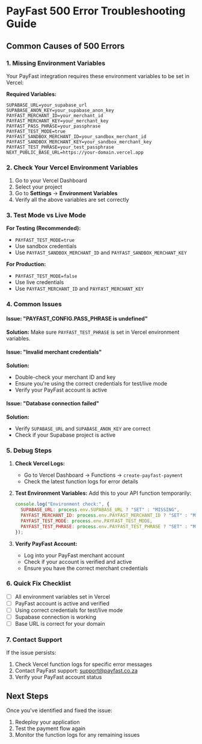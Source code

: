 # PayFast 500 Error Troubleshooting Guide

## Common Causes of 500 Errors

### 1. Missing Environment Variables

Your PayFast integration requires these environment variables to be set in Vercel:

**Required Variables:**

```
SUPABASE_URL=your_supabase_url
SUPABASE_ANON_KEY=your_supabase_anon_key
PAYFAST_MERCHANT_ID=your_merchant_id
PAYFAST_MERCHANT_KEY=your_merchant_key
PAYFAST_PASS_PHRASE=your_passphrase
PAYFAST_TEST_MODE=true
PAYFAST_SANDBOX_MERCHANT_ID=your_sandbox_merchant_id
PAYFAST_SANDBOX_MERCHANT_KEY=your_sandbox_merchant_key
PAYFAST_TEST_PHRASE=your_test_passphrase
NEXT_PUBLIC_BASE_URL=https://your-domain.vercel.app
```

### 2. Check Your Vercel Environment Variables

1. Go to your Vercel Dashboard
2. Select your project
3. Go to **Settings** → **Environment Variables**
4. Verify all the above variables are set correctly

### 3. Test Mode vs Live Mode

**For Testing (Recommended):**

- `PAYFAST_TEST_MODE=true`
- Use sandbox credentials
- Use `PAYFAST_SANDBOX_MERCHANT_ID` and `PAYFAST_SANDBOX_MERCHANT_KEY`

**For Production:**

- `PAYFAST_TEST_MODE=false`
- Use live credentials
- Use `PAYFAST_MERCHANT_ID` and `PAYFAST_MERCHANT_KEY`

### 4. Common Issues

#### Issue: "PAYFAST_CONFIG.PASS_PHRASE is undefined"

**Solution:** Make sure `PAYFAST_TEST_PHRASE` is set in Vercel environment variables.

#### Issue: "Invalid merchant credentials"

**Solution:**

- Double-check your merchant ID and key
- Ensure you're using the correct credentials for test/live mode
- Verify your PayFast account is active

#### Issue: "Database connection failed"

**Solution:**

- Verify `SUPABASE_URL` and `SUPABASE_ANON_KEY` are correct
- Check if your Supabase project is active

### 5. Debug Steps

1. **Check Vercel Logs:**

   - Go to Vercel Dashboard → Functions → `create-payfast-payment`
   - Check the latest function logs for error details

2. **Test Environment Variables:**
   Add this to your API function temporarily:

   ```javascript
   console.log("Environment check:", {
     SUPABASE_URL: process.env.SUPABASE_URL ? "SET" : "MISSING",
     PAYFAST_MERCHANT_ID: process.env.PAYFAST_MERCHANT_ID ? "SET" : "MISSING",
     PAYFAST_TEST_MODE: process.env.PAYFAST_TEST_MODE,
     PAYFAST_TEST_PHRASE: process.env.PAYFAST_TEST_PHRASE ? "SET" : "MISSING",
   });
   ```

3. **Verify PayFast Account:**
   - Log into your PayFast merchant account
   - Check if your account is verified and active
   - Ensure you have the correct merchant credentials

### 6. Quick Fix Checklist

- [ ] All environment variables set in Vercel
- [ ] PayFast account is active and verified
- [ ] Using correct credentials for test/live mode
- [ ] Supabase connection is working
- [ ] Base URL is correct for your domain

### 7. Contact Support

If the issue persists:

1. Check Vercel function logs for specific error messages
2. Contact PayFast support: support@payfast.co.za
3. Verify your PayFast account status

## Next Steps

Once you've identified and fixed the issue:

1. Redeploy your application
2. Test the payment flow again
3. Monitor the function logs for any remaining issues
